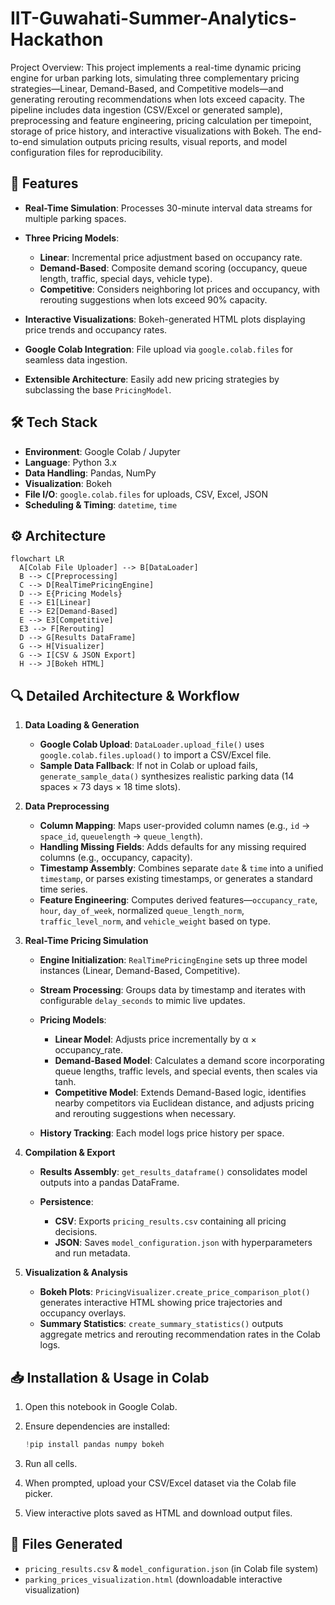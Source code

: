 # IIT-Guwahati-Summer-Analytics-Hackathon
Project Overview: 
This project implements a real-time dynamic pricing engine for urban parking lots, simulating three complementary pricing strategies—Linear, Demand-Based, and Competitive models—and generating rerouting recommendations when lots exceed capacity. The pipeline includes data ingestion (CSV/Excel or generated sample), preprocessing and feature engineering, pricing calculation per timepoint, storage of price history, and interactive visualizations with Bokeh. The end-to-end simulation outputs pricing results, visual reports, and model configuration files for reproducibility.

## 🚀 Features

* **Real-Time Simulation**: Processes 30-minute interval data streams for multiple parking spaces.
* **Three Pricing Models**:

  * **Linear**: Incremental price adjustment based on occupancy rate.
  * **Demand-Based**: Composite demand scoring (occupancy, queue length, traffic, special days, vehicle type).
  * **Competitive**: Considers neighboring lot prices and occupancy, with rerouting suggestions when lots exceed 90% capacity.
* **Interactive Visualizations**: Bokeh-generated HTML plots displaying price trends and occupancy rates.
* **Google Colab Integration**: File upload via `google.colab.files` for seamless data ingestion.
* **Extensible Architecture**: Easily add new pricing strategies by subclassing the base `PricingModel`.

## 🛠️ Tech Stack

* **Environment**: Google Colab / Jupyter
* **Language**: Python 3.x
* **Data Handling**: Pandas, NumPy
* **Visualization**: Bokeh
* **File I/O**: `google.colab.files` for uploads, CSV, Excel, JSON
* **Scheduling & Timing**: `datetime`, `time`

## ⚙️ Architecture

```mermaid
flowchart LR
  A[Colab File Uploader] --> B[DataLoader]
  B --> C[Preprocessing]
  C --> D[RealTimePricingEngine]
  D --> E{Pricing Models}
  E --> E1[Linear]
  E --> E2[Demand-Based]
  E --> E3[Competitive]
  E3 --> F[Rerouting]
  D --> G[Results DataFrame]
  G --> H[Visualizer]
  G --> I[CSV & JSON Export]
  H --> J[Bokeh HTML]
```

## 🔍 Detailed Architecture & Workflow

1. **Data Loading & Generation**

   * **Google Colab Upload**: `DataLoader.upload_file()` uses `google.colab.files.upload()` to import a CSV/Excel file.
   * **Sample Data Fallback**: If not in Colab or upload fails, `generate_sample_data()` synthesizes realistic parking data (14 spaces × 73 days × 18 time slots).

2. **Data Preprocessing**

   * **Column Mapping**: Maps user-provided column names (e.g., `id` → `space_id`, `queuelength` → `queue_length`).
   * **Handling Missing Fields**: Adds defaults for any missing required columns (e.g., occupancy, capacity).
   * **Timestamp Assembly**: Combines separate `date` & `time` into a unified `timestamp`, or parses existing timestamps, or generates a standard time series.
   * **Feature Engineering**: Computes derived features—`occupancy_rate`, `hour`, `day_of_week`, normalized `queue_length_norm`, `traffic_level_norm`, and `vehicle_weight` based on type.

3. **Real-Time Pricing Simulation**

   * **Engine Initialization**: `RealTimePricingEngine` sets up three model instances (Linear, Demand-Based, Competitive).
   * **Stream Processing**: Groups data by timestamp and iterates with configurable `delay_seconds` to mimic live updates.
   * **Pricing Models**:

     * **Linear Model**: Adjusts price incrementally by α × occupancy\_rate.
     * **Demand-Based Model**: Calculates a demand score incorporating queue lengths, traffic levels, and special events, then scales via tanh.
     * **Competitive Model**: Extends Demand-Based logic, identifies nearby competitors via Euclidean distance, and adjusts pricing and rerouting suggestions when necessary.
   * **History Tracking**: Each model logs price history per space.

4. **Compilation & Export**

   * **Results Assembly**: `get_results_dataframe()` consolidates model outputs into a pandas DataFrame.
   * **Persistence**:

     * **CSV**: Exports `pricing_results.csv` containing all pricing decisions.
     * **JSON**: Saves `model_configuration.json` with hyperparameters and run metadata.

5. **Visualization & Analysis**

   * **Bokeh Plots**: `PricingVisualizer.create_price_comparison_plot()` generates interactive HTML showing price trajectories and occupancy overlays.
   * **Summary Statistics**: `create_summary_statistics()` outputs aggregate metrics and rerouting recommendation rates in the Colab logs.

## 📥 Installation & Usage in Colab

1. Open this notebook in Google Colab.
2. Ensure dependencies are installed:

   ```python
   !pip install pandas numpy bokeh
   ```
3. Run all cells.
4. When prompted, upload your CSV/Excel dataset via the Colab file picker.
5. View interactive plots saved as HTML and download output files.

## 📂 Files Generated

* `pricing_results.csv` & `model_configuration.json` (in Colab file system)
* `parking_prices_visualization.html` (downloadable interactive visualization)





